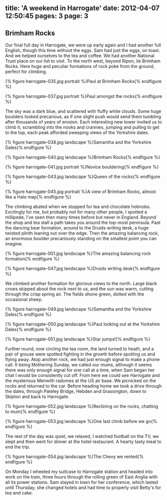 title: 'A weekend in Harrogate'
date: 2012-04-07 12:50:45
pages: 3
page: 3
---

## Brimham Rocks

Our final full day in Harrogate, we were up early again and I had another full English, though this time without the eggs. Sam had just the eggs, on toast. And we helped ourselves to the tea and coffee. We had another National Trust place on our list to visit. To the north west, beyond Ripon, lie Brimham Rocks. Here huge and peculiar formations of rock poke from the ground, perfect for climbing.

{% figure harrogate-035.jpg portrait %}Paul at Brimham Rocks{% endfigure %}

{% figure harrogate-037.jpg portrait %}Paul amongst the rocks{% endfigure %}

The sky was a dark blue, and scattered with fluffy white clouds. Some huge boulders looked precarious, as if one slight push would send them tumbling after thousands of years of erosion. Each interesting new tower invited us to climb it, scrambling into the nooks and crannies, jumping and pulling to get to the top, each peak afforded sweeping views of the Yorkshire dales.

{% figure harrogate-038.jpg landscape %}Samantha and the Yorkshire Dales{% endfigure %}

{% figure harrogate-040.jpg landscape %}Brimham Rocks{% endfigure %}

{% figure harrogate-041.jpg portrait %}Novice bouldering{% endfigure %}

{% figure harrogate-043.jpg landscape %}Queen of the rocks{% endfigure %}

{% figure harrogate-045.jpg portrait %}A view of Brimham Rocks, almost like a Halo map{% endfigure %}

The climbing abated when we stopped for tea and chocolate hobnobs. Excitingly for me, but probably not for many other people, I spotted a millipede, I've seen then many times before but never in England. Beyond the shop and tea stall a path takes you around the top-most peninsula. Past the dancing bear formation, around to the Druids writing desk, a huge twisted plinth leaning out over the edge. Then the amazing balancing rock, an enormous boulder precariously standing on the smallest point you can imagine.

{% figure harrogate-001.jpg landscape %}The amazing balancing rock formation{% endfigure %}

{% figure harrogate-047.jpg landscape %}Druids writing desk{% endfigure %}

We climbed another formation for glorious views to the north. Large black crows skipped about the rock next to us, and the sun was warm, cutting through the crisp spring air. The fields shone green, dotted with the occasional sheep.

{% figure harrogate-049.jpg landscape %}Samantha and the Yorkshire Dales{% endfigure %}

{% figure harrogate-050.jpg landscape %}Paul looking out at the Yorkshire Dales{% endfigure %}

{% figure harrogate-051.jpg landscape %}Star jumps!{% endfigure %}

Further round, now circling the tea room, the land turned to heath, and a pair of grouse were spotted fighting in the growth before spotting us and flying away. Atop another rock, we had just enough signal to make a phone call. It being Mothering Sunday, we called our mums, although it seems there was only enough signal for one call at a time, when Sam began her chat I would be consistently cut off. From here we could see Harrogate and the mysterious Menwith radomes at the US air base. We picnicked on the rocks and returned to the car. Before heading home we took a drive through the dales, through Pateley Bridge, Hebden and Grassington, down to Skipton and back to Harrogate.

{% figure harrogate-052.jpg landscape %}Reclining on the rocks, chatting to mum{% endfigure %}

{% figure harrogate-053.jpg landscape %}One last climb before we go{% endfigure %}

The rest of the day was quiet, we relaxed, I watched football on the TV, we slept and then went for dinner at the hotel restaurant. A hearty tasty meal to end the trip.

{% figure harrogate-054.jpg landscape %}The Chevy we rented{% endfigure %}

On Monday I wheeled my suitcase to Harrogate station and headed into work on the train, three hours through the rolling green of East Anglia with all its power stations. Sam stayed in town for her conference, which lasted until Thursday, she changed hotels and had time to properly visit Betty's for tea and cake.
